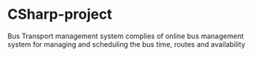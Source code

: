 # CSharp-project
Bus Transport management system complies of online bus management system for managing and scheduling the bus time, routes and availability
